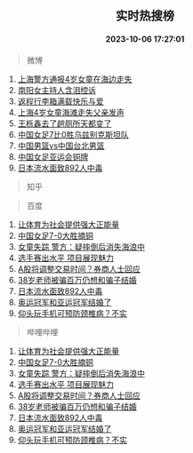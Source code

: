 <div align="center"><h2>实时热搜榜</h2><h4>2023-10-06 17:27:01</h4></div>

> 微博  

1. [上海警方通报4岁女童在海边走失](https://s.weibo.com/weibo?q=%23%E4%B8%8A%E6%B5%B7%E8%AD%A6%E6%96%B9%E9%80%9A%E6%8A%A54%E5%B2%81%E5%A5%B3%E7%AB%A5%E5%9C%A8%E6%B5%B7%E8%BE%B9%E8%B5%B0%E5%A4%B1%23&t=31&band_rank=1&Refer=top)<br />
2. [南阳女主持人含泪控诉](https://s.weibo.com/weibo?q=%23%E5%8D%97%E9%98%B3%E5%A5%B3%E4%B8%BB%E6%8C%81%E4%BA%BA%E5%90%AB%E6%B3%AA%E6%8E%A7%E8%AF%89%23&t=31&band_rank=2&Refer=top)<br />
3. [返程行李箱满载快乐与爱](https://s.weibo.com/weibo?q=%23%E8%BF%94%E7%A8%8B%E8%A1%8C%E6%9D%8E%E7%AE%B1%E6%BB%A1%E8%BD%BD%E5%BF%AB%E4%B9%90%E4%B8%8E%E7%88%B1%23&t=31&band_rank=3&Refer=top)<br />
4. [上海4岁女童海滩走失父亲发声](https://s.weibo.com/weibo?q=%23%E4%B8%8A%E6%B5%B74%E5%B2%81%E5%A5%B3%E7%AB%A5%E6%B5%B7%E6%BB%A9%E8%B5%B0%E5%A4%B1%E7%88%B6%E4%BA%B2%E5%8F%91%E5%A3%B0%23&t=31&band_rank=4&Refer=top)<br />
5. [王栎鑫去了趟厕所天都变了](https://s.weibo.com/weibo?q=%23%E7%8E%8B%E6%A0%8E%E9%91%AB%E5%8E%BB%E4%BA%86%E8%B6%9F%E5%8E%95%E6%89%80%E5%A4%A9%E9%83%BD%E5%8F%98%E4%BA%86%23&t=31&band_rank=5&Refer=top)<br />
6. [中国女足7比0胜乌兹别克斯坦队](https://s.weibo.com/weibo?q=%23%E4%B8%AD%E5%9B%BD%E5%A5%B3%E8%B6%B37%E6%AF%940%E8%83%9C%E4%B9%8C%E5%85%B9%E5%88%AB%E5%85%8B%E6%96%AF%E5%9D%A6%E9%98%9F%23&t=31&band_rank=6&Refer=top)<br />
7. [中国男篮vs中国台北男篮](https://s.weibo.com/weibo?q=%23%E4%B8%AD%E5%9B%BD%E7%94%B7%E7%AF%AEvs%E4%B8%AD%E5%9B%BD%E5%8F%B0%E5%8C%97%E7%94%B7%E7%AF%AE%23&t=31&band_rank=7&Refer=top)<br />
8. [中国女足亚运会铜牌](https://s.weibo.com/weibo?q=%23%E4%B8%AD%E5%9B%BD%E5%A5%B3%E8%B6%B3%E4%BA%9A%E8%BF%90%E4%BC%9A%E9%93%9C%E7%89%8C%23&t=31&band_rank=8&Refer=top)<br />
9. [日本流水面致892人中毒](https://s.weibo.com/weibo?q=%23%E6%97%A5%E6%9C%AC%E6%B5%81%E6%B0%B4%E9%9D%A2%E8%87%B4892%E4%BA%BA%E4%B8%AD%E6%AF%92%23&t=31&band_rank=9&Refer=top)<br />

> 知乎  


> 百度  

1. [让体育为社会提供强大正能量](https://www.baidu.com/s?wd=%E8%AE%A9%E4%BD%93%E8%82%B2%E4%B8%BA%E7%A4%BE%E4%BC%9A%E6%8F%90%E4%BE%9B%E5%BC%BA%E5%A4%A7%E6%AD%A3%E8%83%BD%E9%87%8F&sa=fyb_news&rsv_dl=fyb_news)<br />
2. [中国女足7-0大胜摘铜](https://www.baidu.com/s?wd=%E4%B8%AD%E5%9B%BD%E5%A5%B3%E8%B6%B37-0%E5%A4%A7%E8%83%9C%E6%91%98%E9%93%9C&sa=fyb_news&rsv_dl=fyb_news)<br />
3. [女童失踪 警方：疑摔倒后消失海浪中](https://www.baidu.com/s?wd=%E5%A5%B3%E7%AB%A5%E5%A4%B1%E8%B8%AA+%E8%AD%A6%E6%96%B9%EF%BC%9A%E7%96%91%E6%91%94%E5%80%92%E5%90%8E%E6%B6%88%E5%A4%B1%E6%B5%B7%E6%B5%AA%E4%B8%AD&sa=fyb_news&rsv_dl=fyb_news)<br />
4. [选手赛出水平 项目展现魅力](https://www.baidu.com/s?wd=%E9%80%89%E6%89%8B%E8%B5%9B%E5%87%BA%E6%B0%B4%E5%B9%B3+%E9%A1%B9%E7%9B%AE%E5%B1%95%E7%8E%B0%E9%AD%85%E5%8A%9B&sa=fyb_news&rsv_dl=fyb_news)<br />
5. [A股将调整交易时间？券商人士回应](https://www.baidu.com/s?wd=A%E8%82%A1%E5%B0%86%E8%B0%83%E6%95%B4%E4%BA%A4%E6%98%93%E6%97%B6%E9%97%B4%EF%BC%9F%E5%88%B8%E5%95%86%E4%BA%BA%E5%A3%AB%E5%9B%9E%E5%BA%94&sa=fyb_news&rsv_dl=fyb_news)<br />
6. [38岁老师被骗百万仍想和骗子结婚](https://www.baidu.com/s?wd=38%E5%B2%81%E8%80%81%E5%B8%88%E8%A2%AB%E9%AA%97%E7%99%BE%E4%B8%87%E4%BB%8D%E6%83%B3%E5%92%8C%E9%AA%97%E5%AD%90%E7%BB%93%E5%A9%9A&sa=fyb_news&rsv_dl=fyb_news)<br />
7. [日本流水面致892人中毒](https://www.baidu.com/s?wd=%E6%97%A5%E6%9C%AC%E6%B5%81%E6%B0%B4%E9%9D%A2%E8%87%B4892%E4%BA%BA%E4%B8%AD%E6%AF%92&sa=fyb_news&rsv_dl=fyb_news)<br />
8. [奥运冠军和亚运冠军结婚了](https://www.baidu.com/s?wd=%E5%A5%A5%E8%BF%90%E5%86%A0%E5%86%9B%E5%92%8C%E4%BA%9A%E8%BF%90%E5%86%A0%E5%86%9B%E7%BB%93%E5%A9%9A%E4%BA%86&sa=fyb_news&rsv_dl=fyb_news)<br />
9. [仰头玩手机可预防颈椎病？不实](https://www.baidu.com/s?wd=%E4%BB%B0%E5%A4%B4%E7%8E%A9%E6%89%8B%E6%9C%BA%E5%8F%AF%E9%A2%84%E9%98%B2%E9%A2%88%E6%A4%8E%E7%97%85%EF%BC%9F%E4%B8%8D%E5%AE%9E&sa=fyb_news&rsv_dl=fyb_news)<br />

> 哔哩哔哩  

1. [让体育为社会提供强大正能量](https://www.baidu.com/s?wd=%E8%AE%A9%E4%BD%93%E8%82%B2%E4%B8%BA%E7%A4%BE%E4%BC%9A%E6%8F%90%E4%BE%9B%E5%BC%BA%E5%A4%A7%E6%AD%A3%E8%83%BD%E9%87%8F&sa=fyb_news&rsv_dl=fyb_news)<br />
2. [中国女足7-0大胜摘铜](https://www.baidu.com/s?wd=%E4%B8%AD%E5%9B%BD%E5%A5%B3%E8%B6%B37-0%E5%A4%A7%E8%83%9C%E6%91%98%E9%93%9C&sa=fyb_news&rsv_dl=fyb_news)<br />
3. [女童失踪 警方：疑摔倒后消失海浪中](https://www.baidu.com/s?wd=%E5%A5%B3%E7%AB%A5%E5%A4%B1%E8%B8%AA+%E8%AD%A6%E6%96%B9%EF%BC%9A%E7%96%91%E6%91%94%E5%80%92%E5%90%8E%E6%B6%88%E5%A4%B1%E6%B5%B7%E6%B5%AA%E4%B8%AD&sa=fyb_news&rsv_dl=fyb_news)<br />
4. [选手赛出水平 项目展现魅力](https://www.baidu.com/s?wd=%E9%80%89%E6%89%8B%E8%B5%9B%E5%87%BA%E6%B0%B4%E5%B9%B3+%E9%A1%B9%E7%9B%AE%E5%B1%95%E7%8E%B0%E9%AD%85%E5%8A%9B&sa=fyb_news&rsv_dl=fyb_news)<br />
5. [A股将调整交易时间？券商人士回应](https://www.baidu.com/s?wd=A%E8%82%A1%E5%B0%86%E8%B0%83%E6%95%B4%E4%BA%A4%E6%98%93%E6%97%B6%E9%97%B4%EF%BC%9F%E5%88%B8%E5%95%86%E4%BA%BA%E5%A3%AB%E5%9B%9E%E5%BA%94&sa=fyb_news&rsv_dl=fyb_news)<br />
6. [38岁老师被骗百万仍想和骗子结婚](https://www.baidu.com/s?wd=38%E5%B2%81%E8%80%81%E5%B8%88%E8%A2%AB%E9%AA%97%E7%99%BE%E4%B8%87%E4%BB%8D%E6%83%B3%E5%92%8C%E9%AA%97%E5%AD%90%E7%BB%93%E5%A9%9A&sa=fyb_news&rsv_dl=fyb_news)<br />
7. [日本流水面致892人中毒](https://www.baidu.com/s?wd=%E6%97%A5%E6%9C%AC%E6%B5%81%E6%B0%B4%E9%9D%A2%E8%87%B4892%E4%BA%BA%E4%B8%AD%E6%AF%92&sa=fyb_news&rsv_dl=fyb_news)<br />
8. [奥运冠军和亚运冠军结婚了](https://www.baidu.com/s?wd=%E5%A5%A5%E8%BF%90%E5%86%A0%E5%86%9B%E5%92%8C%E4%BA%9A%E8%BF%90%E5%86%A0%E5%86%9B%E7%BB%93%E5%A9%9A%E4%BA%86&sa=fyb_news&rsv_dl=fyb_news)<br />
9. [仰头玩手机可预防颈椎病？不实](https://www.baidu.com/s?wd=%E4%BB%B0%E5%A4%B4%E7%8E%A9%E6%89%8B%E6%9C%BA%E5%8F%AF%E9%A2%84%E9%98%B2%E9%A2%88%E6%A4%8E%E7%97%85%EF%BC%9F%E4%B8%8D%E5%AE%9E&sa=fyb_news&rsv_dl=fyb_news)<br />
